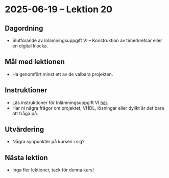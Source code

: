 # 2025-06-19 – Lektion 20

## Dagordning
* Slutförande av Inlämningsuppgift VI – Konstruktion av timerkretsar eller en digital klocka.

## Mål med lektionen
* Ha genomfört minst ett av de valbara projekten.

## Instruktioner
* Läs instruktioner för Inlämningsuppgift VI 
[här](../2025-06-05/Inlämningsuppgift%20VI%20-%20Tillståndsmaskin%20eller%20digital%20klocka.pdf).
* Har ni några frågor om projektet, VHDL, lösningar eller dylikt är det bara att fråga på.

## Utvärdering
* Några synpunkter på kursen i sig?

## Nästa lektion
* Inga fler lektioner, tack för denna kurs!
